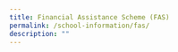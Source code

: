 ```yaml
---
title: Financial Assistance Scheme (FAS)
permalink: /school-information/fas/
description: ""
---
```

